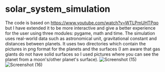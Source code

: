 # solar_system_simulation
The code is based on https://www.youtube.com/watch?v=WTLPmUHTPqo but I have extended it to be more interactive and give a better experience for the user using three modules: pygame, math and time.
The simulation uses real-world data such as astronomical unit, gravitational constant and distances between planets.
It uses two directories which contain the pictures in png format for the planets and the surfaces (I am aware that gas giants do not have solid surfaces so I used pictures where you can see the planet from a moon's/other planet's surface).
![Screenshot (15)](https://github.com/nagydavid04/Solar_system_simulation/assets/132921246/a1e9eb35-e554-401a-97ec-96a7427b360c)
![Screenshot (16)](https://github.com/nagydavid04/Solar_system_simulation/assets/132921246/30b5ff08-c813-48fd-8ffc-5c1d1902ae14)
